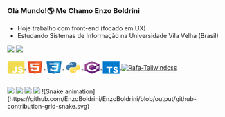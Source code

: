 ### Olá Mundo!🌎 Me Chamo Enzo Boldrini

- Hoje trabalho com front-end (focado em UX)
- Estudando Sistemas de Informação na Universidade Vila Velha (Brasil)

<div>
  <a href="https://github.com/EnzoBoldrini">
   <picture>
    <source
      srcset="https://github-readme-stats.vercel.app/api?username=EnzoBoldrini&show_icons=true&theme=dracula"
      media="(prefers-color-scheme: dark)"
    />
    <source
      srcset="https://github-readme-stats.vercel.app/api?username=EnzoBoldrini&show_icons=true"
      media="(prefers-color-scheme: dark), (prefers-color-scheme: no-preference)"
    />
    <img src="https://github-readme-stats.vercel.app/api?username=EnzoBoldrini&show_icons=true" />
  </picture>
  <img height="180em" src="https://github-readme-stats.vercel.app/api/top-langs/?username=EnzoBoldrini&layout=compact&langs_count=16&theme=dracula"/>  
</div>
<div style="display: inline_block"><br>
  <img align="center" alt="Rafa-Js" height="30" width="40" src="https://raw.githubusercontent.com/devicons/devicon/master/icons/javascript/javascript-plain.svg">
  <img align="center" alt="Rafa-HTML" height="30" width="40" src="https://raw.githubusercontent.com/devicons/devicon/master/icons/html5/html5-original.svg">
  <img align="center" alt="Rafa-CSS" height="30" width="40" src="https://raw.githubusercontent.com/devicons/devicon/master/icons/css3/css3-original.svg">
  <img align="center" alt="Rafa-Python" height="30" width="40" src="https://raw.githubusercontent.com/devicons/devicon/master/icons/python/python-original.svg">
  <img align="center" alt="Rafa-Csharp" height="30" width="40" src="https://raw.githubusercontent.com/devicons/devicon/master/icons/csharp/csharp-original.svg">
  <img align= "center" alt="Rafa-Ts" height="30" width="40" src="https://raw.githubusercontent.com/devicons/devicon/master/icons/typescript/typescript-plain.svg">
  <img align="center" alt="Rafa-Tailwindcss" height="30" width="40" src="https://raw.githubusercontent.com/devicons/devicon/master/icons/tailwindcss/tailwindcss-  
    original.svg">    
</div>

##

<div>
   <a href="https://www.instagram.com/enzoboldrinislife/" target="_blank"><img src="https://img.shields.io/badge/-Instagram-%23E4405F?style=for-the-badge&logo=instagram&logoColor=white" target="_blank"></a>
  <a href="https://discord.gg/RnfRNuJ5" target="_blank"><img src="https://img.shields.io/badge/Discord-7289DA?style=for-the-badge&logo=discord&logoColor=white" target="_blank"></a> 
   <a href = "mailto:enzolaiber@gmail.com"><img src="https://img.shields.io/badge/-Gmail-%23333?style=for-the-badge&logo=gmail&logoColor=white" target="_blank"></a>
  <a href="https://www.linkedin.com/in/enzo-boldrini-10ab84246/" target="_blank"><img src="https://img.shields.io/badge/-LinkedIn-%230077B5?style=for-the-badge&logo=linkedin&logoColor=white" target="_blank"></a> 
  ![Snake animation](https://github.com/EnzoBoldrini/EnzoBoldrini/blob/output/github-contribution-grid-snake.svg)
 
</div>

